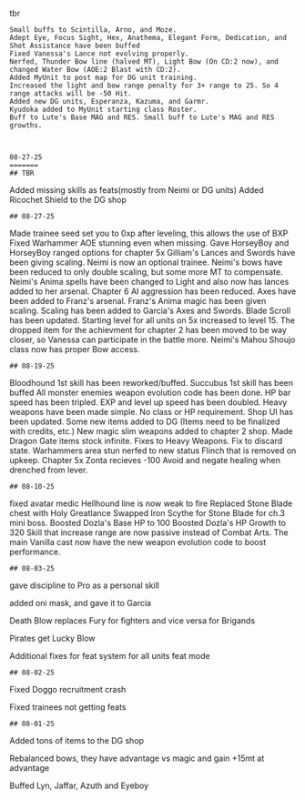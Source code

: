 tbr
```
Small buffs to Scintilla, Arno, and Moze.
Adept Eye, Focus Sight, Hex, Anathema, Elegant Form, Dedication, and Shot Assistance have been buffed
Fixed Vanessa's Lance not evolving properly.
Nerfed, Thunder Bow line (halved MT), Light Bow (On CD:2 now), and changed Water Bow (AOE:2 Blast with CD:2).
Added MyUnit to post map for DG unit training.
Increased the light and bow range penalty for 3+ range to 25. So 4 range attacks will be -50 Hit.
Added new DG units, Esperanza, Kazuma, and Garmr.
Kyudoka added to MyUnit starting class Roster.
Buff to Lute's Base MAG and RES. Small buff to Lute's MAG and RES growths.



08-27-25
=======
## TBR
```
Added missing skills as feats(mostly from Neimi or DG units)
Added Ricochet Shield to the DG shop


```
## 08-27-25
```
Made trainee seed set you to 0xp after leveling, this allows the use of BXP
Fixed Warhammer AOE stunning even when missing.
Gave HorseyBoy and HorseyBoy ranged options for chapter 5x
Gilliam's Lances and Swords have been giving scaling.
Neimi is now an optional trainee.
Neimi's bows have been reduced to only double scaling, but some more MT to compensate.
Neimi's Anima spells have been changed to Light and also now has lances added to her arsenal.
Chapter 6 AI aggression has been reduced.
Axes have been added to Franz's arsenal.
Franz's Anima magic has been given scaling.
Scaling has been added to Garcia's Axes and Swords.
Blade Scroll has been updated.
Starting level for all units on 5x increased to level 15.
The dropped item for the achievment for chapter 2 has been moved to be way closer, so Vanessa can participate in the battle more.
Neimi's Mahou Shoujo class now has proper Bow access.



```
## 08-19-25
```
Bloodhound 1st skill has been reworked/buffed.
Succubus 1st skill has been buffed
All monster enemies weapon evolution code has been done.
HP bar speed has been tripled.
EXP and level up speed has been doubled.
Heavy weapons have been made simple. No class or HP requirement.
Shop UI has been updated.
Some new items added to DG (Items need to be finalized with credits, etc.)
New magic slim weapons added to chapter 2 shop.
Made Dragon Gate items stock infinite.
Fixes to Heavy Weapons.
Fix to discard state.
Warhammers area stun nerfed to new status Flinch that is removed on upkeep.
Chapter 5x Zonta recieves -100 Avoid and negate healing when drenched from lever.
```
## 08-10-25
```
fixed avatar medic
Hellhound line is now weak to fire
Replaced Stone Blade chest with Holy Greatlance
Swapped Iron Scythe for Stone Blade for ch.3 mini boss.
Boosted Dozla's Base HP to 100
Boosted Dozla's HP Growth to 320
Skill that increase range are now passive instead of Combat Arts.
The main Vanilla cast now have the new weapon evolution code to boost performance.
```
## 08-03-25
```
gave discipline to Pro as a personal skill

added oni mask, and gave it to Garcia

Death Blow replaces Fury for fighters and vice versa for Brigands

Pirates get Lucky Blow

Additional fixes for feat system for all units feat mode

```
## 08-02-25
```
Fixed Doggo recruitment crash

Fixed trainees not getting feats

```
## 08-01-25
```
Added tons of items to the DG shop

Rebalanced bows, they have advantage vs magic and gain +15mt at advantage

Buffed Lyn, Jaffar, Azuth and Eyeboy

```